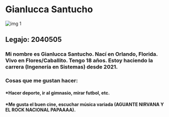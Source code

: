 # Gianlucca Santucho #

![img 1](https://lh3.googleusercontent.com/1LST1CBvS9LYwM6EON_yL-ioehhX2TZMNUAzHCKHwN1l2z3ifFETCYGUHlBYqZScbsDp5CHScfh0DN5oVhO-03DB1iCjuYlQ2dKciaUSQ_yzeNIe1QHxu6A4V6FyxT-4bnrd8T60lm8h-usrEbO5XT0I1ycxmUEjpmedunvGgEhIH88KpyBoGnwkVJQsu4893XTpCtbmqIEqguLjIAWjSc3dF38y-WCqn2XnazhMxY0XDE54Dzsz-FbEpO1WdOiy7KqKuaxnxKJfGG4_Eg_NmZKfwKfzkr7qEGoPgf5jxKxgV9KvpESCWXkwbdjElE6UwEsEndoVzsmevJVL-VNQEzqSwhYh4KPNjdUnz30MHk09QzqNEwyVvRfQvQDeQmPryUzvBY7JnmuPvz2blJoEfx53ycv9Z0SAIGBWdzClnJ_j-1Gol03SKa_CYXOaXy0WCIdRGHV6PhIPl7LFsnHtfzxW1nSOtSQP6PbSRxaRQQ9kaBjkFcwI-c4HrI0nGkxH2zRoEtH2mCnelKepcCj_zmFIK0ofi14W74i1bu2P89RMSl5EfZtQ5cjYWpsA8mgL8xV2fmf6cd5JgI0LjnkaSTsg9ig8gVzZF8L3q6NnTQGnK19uHVT72rk-F0YyzhjmOhoVeQo8-VJJPtxorRS2eVsGfaJlHgkFOZ-IRpfdPM2YeQKc7DGuRYm4tsXIypPc9ESAPaXQmtNHN7zTZVt3gHLcgpqjNQDaUYoeSXgdX-X6U-6o4EfUg2JQ2Fk8mEgCQbbvRY6wuvXVFztIzmhMSxILi5SgXJ2Y10bbKhSEvlsy6clZg8iWdydhvprVUnOwNATT=w469-h625-no?authuser=2 "Gian upd")

## Legajo: 2040505 ##

### Mi nombre es Gianlucca Santucho. Nací en Orlando, Florida. Vivo en Flores/Caballito. Tengo 18 años. Estoy haciendo la carrera (Ingenería en Sistemas) desde 2021. ###

### Cosas que me gustan hacer: ###
#### *Hacer deporte, ir al gimnasio, mirar futbol, etc. ####
#### *Me gusta el buen cine, escuchar música variada (AGUANTE NIRVANA Y EL ROCK NACIONAL PAPAAAA). ####










